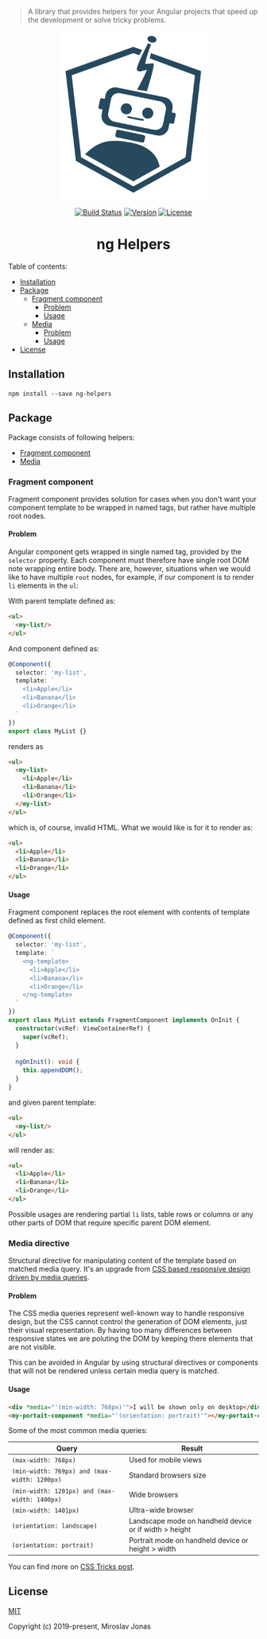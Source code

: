 > A library that provides helpers for your Angular projects that speed up the development or solve tricky problems.

<p align="center"><img width="300" src="https://raw.githubusercontent.com/meeroslav/ng-helpers/master/.assets/nghelper.png" alt="Ng Helpers logo"></p>

<p align="center">
  <a href="https://circleci.com/gh/meeroslav/ng-helpers/tree/master"><img src="https://circleci.com/gh/meeroslav/ng-helpers/tree/master.svg?style=svg" alt="Build Status"></a>
  <a href="https://www.npmjs.com/package/ng-helpers"><img src="https://img.shields.io/npm/v/ng-helpers.svg?sanitize=true" alt="Version"></a>
  <a href="https://www.npmjs.com/package/ng-helpers"><img src="https://img.shields.io/npm/l/ng-helpers.svg?sanitize=true" alt="License"></a>
</p>

<h1 align="center">ng Helpers</h2>



Table of contents:
- [Installation](#installation)
- [Package](#package)
  - [Fragment component](#fragment-component)
    - [Problem](#problem)
    - [Usage](#usage)
  - [Media](#media-directive)
    - [Problem](#problem-1)
    - [Usage](#usage-1)
- [License](#license)

## Installation
```
npm install --save ng-helpers
```

## Package
Package consists of following helpers:
- [Fragment component](#fragment-component)
- [Media](#media-directive)

### Fragment component

Fragment component provides solution for cases when you don't want your component template to be wrapped in named tags, but rather have multiple root nodes.

#### Problem

Angular component gets wrapped in single named tag, provided by the `selector` property. Each component must therefore have single root DOM note wrapping entire body.
There are, however, situations when we would like to have multiple `root` nodes, for example, if our component is to render `li` elements in the `ul`:

With parent template defined as:
```html
<ul>
  <my-list/>
</ul>
```

And component defined as:
```typescript
@Component({
  selector: 'my-list',
  template: `
    <li>Apple</li>
    <li>Banana</li>
    <li>Orange</li>
  `
})
export class MyList {}
```

renders as
```html
<ul>
  <my-list>
    <li>Apple</li>
    <li>Banana</li>
    <li>Orange</li>
  </my-list>
</ul>
```

which is, of course, invalid HTML. What we would like is for it to render as:
```html
<ul>
  <li>Apple</li>
  <li>Banana</li>
  <li>Orange</li>
</ul>
```

#### Usage

Fragment component replaces the root element with contents of template defined as first child element.

```typescript
@Component({
  selector: 'my-list',
  template: `
    <ng-template>
      <li>Apple</li>
      <li>Banana</li>
      <li>Orange</li>
    </ng-template>
  `
})
export class MyList extends FragmentComponent implements OnInit {
  constructor(vcRef: ViewContainerRef) {
    super(vcRef);
  }

  ngOnInit(): void {
    this.appendDOM();
  }
}
```

and given parent template:
```html
<ul>
  <my-list/>
</ul>
```

will render as:
```html
<ul>
  <li>Apple</li>
  <li>Banana</li>
  <li>Orange</li>
</ul>
```

Possible usages are rendering partial `li` lists, table rows or columns or any other parts of DOM that require specific parent DOM element.

### Media directive

Structural directive for manipulating content of the template based on matched media query. It's an upgrade from [CSS based responsive design driven by media queries](https://developer.mozilla.org/en-US/docs/Web/CSS/Media_Queries/Using_media_queries).

#### Problem
The CSS media queries represent well-known way to handle responsive design, but the CSS cannot control the generation of DOM elements, just their visual representation. By having too many differences between responsive states we are poluting the DOM by keeping there elements that are not visible.

This can be avoided in Angular by using structural directives or components that will not be rendered unless certain media query is matched.

#### Usage

```html
<div *media="'(min-width: 768px)'">I will be shown only on desktop</div>
<my-portait-component *media="'(orientation: portrait)'"></my-portait-component>
```

Some of the most common media queries:

| Query | Result |
| - | - |
| `(max-width: 768px)` | Used for mobile views |
| `(min-width: 769px) and (max-width: 1200px)` | Standard browsers size |
| `(min-width: 1201px) and (max-width: 1400px)` | Wide browsers |
| `(min-width: 1401px)` | Ultra-wide browser |
| `(orientation: landscape)` | Landscape mode on handheld device or if width > height |
| `(orientation: portrait)` | Portrait mode on handheld device or height > width |

You can find more on [CSS Tricks post](https://css-tricks.com/snippets/css/media-queries-for-standard-devices/).

## License

[MIT](http://opensource.org/licenses/MIT)

Copyright (c) 2019-present, Miroslav Jonas
